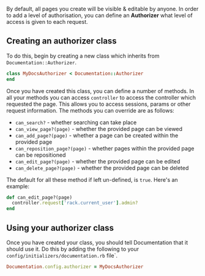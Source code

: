 By default, all pages you create will be visible & editable by anyone. In order to add a level of authorisation, you can define an **Authorizer** what level of access is given to each request.

## Creating an authorizer class

To do this, begin by creating a new class which inherits from `Documentation::Authorizer`. 

```ruby
class MyDocsAuthorizer < Documentation::Authorizer
end
```

Once you have created this class, you can define a number of methods. In all your methods you can access `controller` to access the controller which requested the page. This allows you to access sessions, params or other request information. The methods you can override are as follows:

* `can_search?` - whether searching can take place
* `can_view_page?(page)` - whether the provided page can be viewed
* `can_add_page?(page)` - whether a page can be created within the provided page
* `can_reposition_page?(page)` - whether pages within the provided page can be repositioned
* `can_edit_page?(page)` - whether the provided page can be edited
* `can_delete_page?(page)` - whether the provided page can be deleted

The default for all these method if left un-defined, is `true`. Here's an example:

```ruby
def can_edit_page?(page)
  controller.request['rack.current_user'].admin?
end
```

## Using your authorizer class

Once you have created your class, you should tell Documentation that it should use it. Do this by adding the following to your `config/initializers/documentation.rb` file`.

```ruby
Documentation.config.authorizer = MyDocsAuthorizer
```
